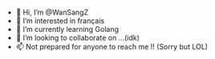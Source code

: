 - 👋 Hi, I’m @WanSangZ
- 👀 I’m interested in français
- 🌱 I’m currently learning Golang
- 💞️ I’m looking to collaborate on ...(idk)
- 📫 Not prepared for anyone to reach me !! (Sorry but LOL)

<!---
WanSangZ/WanSangZ is a ✨ special ✨ repository because its `README.md` (this file) appears on your GitHub profile.
You can click the Preview link to take a look at your changes.
--->
